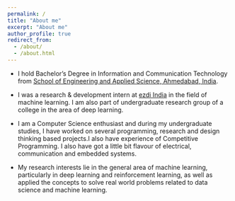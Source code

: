 ```yaml
---
permalink: /
title: "About me"
excerpt: "About me"
author_profile: true
redirect_from: 
  - /about/
  - /about.html
---
```

<!--
<p align="right">
  <img src="https://ashutoshaay26.github.io/files/Shivoham.jpg?raw=true" alt="Photo" style="width: 200px;"/> 
</p>
-->
* I hold Bachelor’s Degree in Information and Communication Technology from [School of Engineering and Applied Science, Ahmedabad, India](https://ahduni.edu.in/seas/).

* I was a research & development intern at [ezdi India](https://www.ezdi.com/) in the field of machine learning. I am also part of undergraduate research group of a college in the area of deep learning.

* I am a Computer Science enthusiast and during my undergraduate studies, I have worked on several programming, research and design thinking based projects.I also have experience of Competitive Programming. I also have got a little bit flavour of electrical, communication and embedded systems.

* My research interests lie in the general area of machine learning, particularly in deep learning and reinforcement learning, as well as applied the concepts to solve real world problems related to data science and machine learning. 
